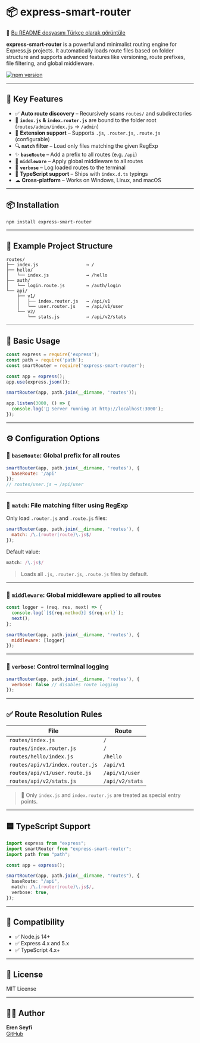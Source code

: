 # 📦 express-smart-router

🔁 [Bu README dosyasını Türkçe olarak görüntüle](./README.tr.md)

**express-smart-router** is a powerful and minimalist routing engine for Express.js projects. It automatically loads route files based on folder structure and supports advanced features like versioning, route prefixes, file filtering, and global middleware.

[![npm version](https://img.shields.io/npm/v/express-smart-router)](https://www.npmjs.com/package/express-smart-router)

---

## 🚀 Key Features

- ✅ **Auto route discovery** – Recursively scans `routes/` and subdirectories
- 📁 **`index.js` & `index.router.js`** are bound to the folder root (`routes/admin/index.js` → `/admin`)
- 📄 **Extension support** – Supports `.js`, `.router.js`, `.route.js` (configurable)
- 🔍 **`match` filter** – Load only files matching the given RegExp
- ✨ **`baseRoute`** – Add a prefix to all routes (e.g. `/api`)
- 🔗 **`middleware`** – Apply global middleware to all routes
- 📣 **`verbose`** – Log loaded routes to the terminal
- 💙 **TypeScript support** – Ships with `index.d.ts` typings
- ☁ **Cross-platform** – Works on Windows, Linux, and macOS

---

## 📦 Installation

```bash
npm install express-smart-router
```

---

## 📁 Example Project Structure

```
routes/
├── index.js                  → /
├── hello/
│   └── index.js              → /hello
├── auth/
│   └── login.route.js        → /auth/login
└── api/
    ├── v1/
    │   ├── index.router.js   → /api/v1
    │   └── user.router.js    → /api/v1/user
    └── v2/
        └── stats.js          → /api/v2/stats
```

---

## 🔧 Basic Usage

```js
const express = require('express');
const path = require('path');
const smartRouter = require('express-smart-router');

const app = express();
app.use(express.json());

smartRouter(app, path.join(__dirname, 'routes'));

app.listen(3000, () => {
  console.log('🚀 Server running at http://localhost:3000');
});
```

---

## ⚙️ Configuration Options

### 🔁 `baseRoute`: Global prefix for all routes

```js
smartRouter(app, path.join(__dirname, 'routes'), {
  baseRoute: '/api'
});
// routes/user.js → /api/user
```

---

### 🧠 `match`: File matching filter using RegExp

Only load `.router.js` and `.route.js` files:

```js
smartRouter(app, path.join(__dirname, 'routes'), {
  match: /\.(router|route)\.js$/
});
```

Default value:
```js
match: /\.js$/
```

> Loads all `.js`, `.router.js`, `.route.js` files by default.

---

### 🔗 `middleware`: Global middleware applied to all routes

```js
const logger = (req, res, next) => {
  console.log(`[${req.method}] ${req.url}`);
  next();
};

smartRouter(app, path.join(__dirname, 'routes'), {
  middleware: [logger]
});
```

---

### 📣 `verbose`: Control terminal logging

```js
smartRouter(app, path.join(__dirname, 'routes'), {
  verbose: false // disables route logging
});
```

---

## ✅ Route Resolution Rules

| File                            | Route            |
|---------------------------------|------------------|
| `routes/index.js`               | `/`              |
| `routes/index.router.js`        | `/`              |
| `routes/hello/index.js`         | `/hello`         |
| `routes/api/v1/index.router.js` | `/api/v1`        |
| `routes/api/v1/user.route.js`   | `/api/v1/user`   |
| `routes/api/v2/stats.js`        | `/api/v2/stats`  |

> 📌 Only `index.js` and `index.router.js` are treated as special entry points.

---

## 🟦 TypeScript Support

```ts
import express from "express";
import smartRouter from "express-smart-router";
import path from "path";

const app = express();

smartRouter(app, path.join(__dirname, "routes"), {
  baseRoute: "/api",
  match: /\.(router|route)\.js$/,
  verbose: true,
});
```

---

## 🧪 Compatibility

- ✅ Node.js 14+
- ✅ Express 4.x and 5.x
- ✅ TypeScript 4.x+

---

## 📝 License

MIT License

---

## 👨‍💻 Author

**Eren Seyfi**  
[GitHub](https://github.com/Eren-Seyfi)
